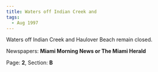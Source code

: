 ```yaml
---  
title: Waters off Indian Creek and  
tags:  
  - Aug 1997  
---  
```

  
Waters off Indian Creek and Haulover Beach remain closed.  
  
Newspapers: **Miami Morning News or The Miami Herald**  
  
Page: **2**, Section: **B** 

